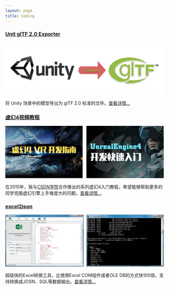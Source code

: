 ```yaml
---
layout: page
title: Coding
---
```


### [Unit glTF 2.0 Exporter](/app/unity-gltf-exporter.html)

![unit-gltf-exporter](/assets/img/unity/exporter-cover.png)  

将 Unity 场景中的模型导出为 glTF 2.0 标准的文件。[查看详情...](/app/unity-gltf-exporter.html)

### [虚幻4视频教程](/app/unreal_vtm.html)

![Unreal Engine 4 VTM](/assets/img/unreal/vtm-cover.jpg)  

在2015年，我与[CSDN学院](https://edu.csdn.net/lecturer/654)合作推出的系列虚幻4入门教程，希望能够帮助更多的同学克服虚幻引擎上手难度大的问题。[查看详情...](/app/unreal_vtm.html)


### [excel2json](/app/excel2json.html)

![excel2json](/assets/img/excel2json/cover.jpg)  

超级快的Excel转换工具，比使用Excel COM组件或者OLE DB的方式快100倍。支持转换成JOSN、SQL等数据输出。[查看详情...](/app/excel2json.html)

